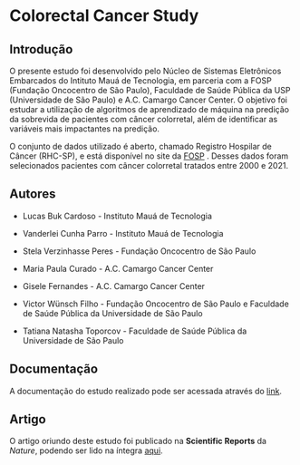 # Colorectal Cancer Study

## **Introdução**

O presente estudo foi desenvolvido pelo Núcleo de Sistemas Eletrônicos Embarcados do Intituto Mauá de Tecnologia, em parceria com a FOSP (Fundação Oncocentro de São Paulo), Faculdade de Saúde Pública da USP (Universidade de São Paulo) e A.C. Camargo Cancer Center. O objetivo foi estudar a utilização de algoritmos de aprendizado de máquina na predição da sobrevida de pacientes com câncer colorretal, além de identificar as variáveis mais impactantes na predição.

O conjunto de dados utilizado é aberto, chamado Registro Hospilar de Câncer (RHC-SP), e está disponível no site da [FOSP](https://fosp.saude.sp.gov.br/fosp/diretoria-adjunta-de-informacao-e-epidemiologia/rhc-registro-hospitalar-de-cancer/banco-de-dados-do-rhc/) . Desses dados foram selecionados pacientes com câncer colorretal tratados entre 2000 e 2021.

## **Autores**

* Lucas Buk Cardoso - Instituto Mauá de Tecnologia

* Vanderlei Cunha Parro - Instituto Mauá de Tecnologia

* Stela Verzinhasse Peres - Fundação Oncocentro de São Paulo

* Maria Paula Curado - A.C. Camargo Cancer Center

* Gisele Fernandes - A.C. Camargo Cancer Center

* Victor Wünsch Filho - Fundação Oncocentro de São Paulo e Faculdade de Saúde Pública da Universidade de São Paulo

* Tatiana Natasha Toporcov - Faculdade de Saúde Pública da Universidade de São Paulo

## **Documentação**

A documentação do estudo realizado pode ser acessada através do [link](https://colorectal-site.readthedocs.io/en/latest/).

## **Artigo**

O artigo oriundo deste estudo foi publicado na **Scientific Reports** da *Nature*, podendo ser lido na íntegra [aqui](https://www.nature.com/articles/s41598-023-35649-9).
